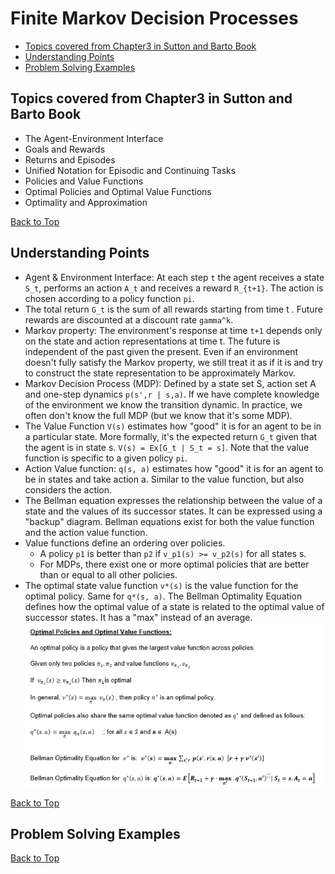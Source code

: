 # Finite Markov Decision Processes

- [Topics covered from Chapter3 in Sutton and Barto Book](https://github.com/kkm24132/ReinforcementLearning/tree/main/08_MDP#topics-covered-from-chapter3-in-sutton-and-barto-book)
- [Understanding Points](https://github.com/kkm24132/ReinforcementLearning/tree/main/08_MDP#understanding-points)
- [Problem Solving Examples](https://github.com/kkm24132/ReinforcementLearning/tree/main/08_MDP#problem-solving-examples)


## Topics covered from Chapter3 in Sutton and Barto Book
- The Agent-Environment Interface
- Goals and Rewards
- Returns and Episodes
- Unified Notation for Episodic and Continuing Tasks
- Policies and Value Functions
- Optimal Policies and Optimal Value Functions
- Optimality and Approximation

[Back to Top](https://github.com/kkm24132/ReinforcementLearning/tree/main/08_MDP#finite-markov-decision-processes)

## Understanding Points

- Agent & Environment Interface: At each step ```t``` the agent receives a state ```S_t```, performs an action ```A_t``` and receives a reward ```R_{t+1}```. The action is chosen according to a policy function ```pi```.
- The total return ```G_t``` is the sum of all rewards starting from time t . Future rewards are discounted at a discount rate ```gamma^k```.
- Markov property: The environment's response at time ```t+1``` depends only on the state and action representations at time t. The future is independent of the past given the present. Even if an environment doesn't fully satisfy the Markov property, we still treat it as if it is and try to construct the state representation to be approximately Markov.
- Markov Decision Process (MDP): Defined by a state set S, action set A and one-step dynamics ```p(s',r | s,a)```. If we have complete knowledge of the environment we know the transition dynamic. In practice, we often don't know the full MDP (but we know that it's some MDP).
- The Value Function ```V(s)``` estimates how "good" it is for an agent to be in a particular state. More formally, it's the expected return ```G_t``` given that the agent is in state s. ```V(s) = Ex[G_t | S_t = s]```. Note that the value function is specific to a given policy ```pi```.
- Action Value function: ```q(s, a)``` estimates how "good" it is for an agent to be in states and take action a. Similar to the value function, but also considers the action.
- The Bellman equation expresses the relationship between the value of a state and the values of its successor states. It can be expressed using a "backup" diagram. Bellman equations exist for both the value function and the action value function.
- Value functions define an ordering over policies. 
  - A policy ```p1``` is better than ```p2``` if ```v_p1(s) >= v_p2(s)``` for all states s. 
  - For MDPs, there exist one or more optimal policies that are better than or equal to all other policies.
- The optimal state value function ```v*(s)``` is the value function for the optimal policy. Same for ```q*(s, a)```. The Bellman Optimality Equation defines how the optimal value of a state is related to the optimal value of successor states. It has a "max" instead of an average.
![Optimal Policy and Value Function](https://github.com/kkm24132/ReinforcementLearning/blob/main/08_MDP/figure/OptimalPolicy_ValueFunction.png)


[Back to Top](https://github.com/kkm24132/ReinforcementLearning/tree/main/08_MDP#finite-markov-decision-processes)


## Problem Solving Examples



[Back to Top](https://github.com/kkm24132/ReinforcementLearning/tree/main/08_MDP#finite-markov-decision-processes)




